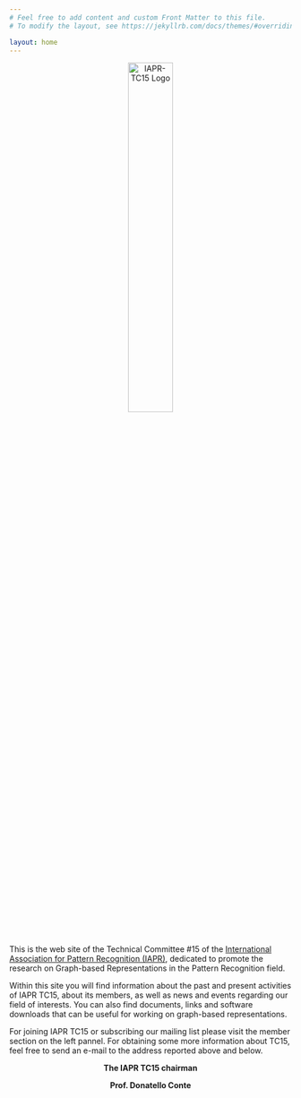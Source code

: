 ```yaml
---
# Feel free to add content and custom Front Matter to this file.
# To modify the layout, see https://jekyllrb.com/docs/themes/#overriding-theme-defaults

layout: home
---
```

<p align="center">
<img src="{{site.baseurl}}/media/iapr-logo.jpeg" width="40%" alt="IAPR-TC15 Logo">
</p>

This is the web site of the Technical Committee #15 of the [International Association for Pattern Recognition (IAPR)](http://www.iapr.org/), dedicated to promote the research on Graph-based Representations in the Pattern Recognition field.

Within this site you will find information about the past and present activities of IAPR TC15, about its members, as well as news and events regarding our field of interests. You can also find documents, links and software downloads that can be useful for working on graph-based representations.

For joining IAPR TC15 or subscribing our mailing list please visit the member section on the left pannel. For obtaining some more information about TC15, feel free to send an e-mail to the address reported above and below.

<p align="center"><strong>The IAPR TC15 chairman<strong></p>
<p align="center">Prof. Donatello Conte</p>

